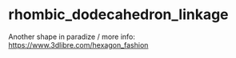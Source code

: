 # rhombic_dodecahedron_linkage
Another shape in paradize / more info: https://www.3dlibre.com/hexagon_fashion
